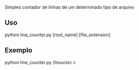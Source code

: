 Simples contador de linhas de um determinado tipo de arquivo

## Uso

python line_counter.py [root_name] [file_extension]


## Exemplo
python line_counter.py /linux/src c